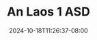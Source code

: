 --- 
title: "An Laos 1 ASD"
description: "download  video bokep An Laos 1 ASD durasi panjang durasi panjang  "
date: 2024-10-18T11:26:37-08:00
file_code: "nqz1r0cdc1kj"
draft: false
cover: "4b6nyubxjogs0okk.jpg"
tags: ["Laos", "ASD", "bokep-indo", "bokep-viral", "bokep-ig"]
length: 1739
fld_id: "1483171"
foldername: "Asian s3x diary laos id telegram"
categories: ["Asian s3x diary laos id telegram"]
views: 0
---